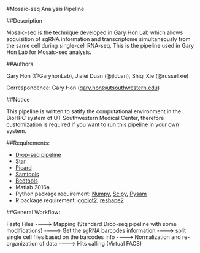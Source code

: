 #Mosaic-seq Analysis Pipeline

##Description

Mosaic-seq is the technique developed in Gary Hon Lab which allows acquisition of sgRNA information and transcriptome simultaneously from the same cell during single-cell RNA-seq. This is the pipeline used in Gary Hon Lab for Mosaic-seq analysis. 

##Authors

Gary Hon (@GaryhonLab), Jialei Duan (@jlduan), Shiqi Xie (@russellxie)

Correspondence: Gary Hon (gary.hon@utsouthwestern.edu)

##Notice

This pipeline is written to satify the computational environment in the BioHPC system of UT Southwestern Medical Center, therefore customization is required if you want to run this pipeline in your own system. 

##Requirements: 

  * [Drop-seq pipeline](http://mccarrolllab.com/dropseq/)
  * [Star](https://github.com/alexdobin/STAR)
  * [Picard](https://broadinstitute.github.io/picard/)
  * [Samtools](http://samtools.sourceforge.net/)
  * [Bedtools](http://bedtools.readthedocs.io/en/latest/)
  * Matlab 2016a
  * Python package requirement: [Numpy](http://www.numpy.org/), [Scipy](https://www.scipy.org/), [Pysam](http://pysam.readthedocs.io/en/latest/api.html)
  * R package requirement: [ggplot2](http://ggplot2.org/), [reshape2](https://cran.r-project.org/web/packages/reshape2/reshape2.pdf)
    
##General Workflow:

Fastq Files ----> Mapping (Standard Drop-seq pipeline with some modifications) ----> Get the sgRNA barcodes information ----> split single cell files based on the barcodes info ----> Normalization and re-organization of data ----> Hits calling (Virtual FACS)
